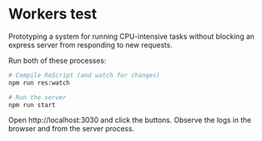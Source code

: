 # Workers test

Prototyping a system for running CPU-intensive tasks without blocking an express
server from responding to new requests.

Run both of these processes:

```sh
# Compile ReScript (and watch for changes)
npm run res:watch

# Run the server
npm run start
```

Open http://localhost:3030 and click the buttons. Observe the logs in the
browser and from the server process.
